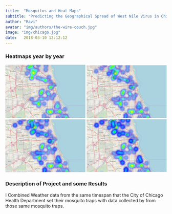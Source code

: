 ```yaml
---
title:  "Mosquitos and Heat Maps"
subtitle: "Predicting the Geographical Spread of West Nile Virus in Chicago"
author: "Ravi"
avatar: "img/authors/the-wire-couch.jpg"
image: "img/chicago.jpg"
date:   2018-03-10 12:12:12
---
```


### Heatmaps year by year

<img src="/img/2007.PNG" alt="2007" style="width: 250px;"/>

<img src="/img/2009.PNG" alt="2007" style="width: 250px;"/>

<img src="/img/2011.PNG" alt="2007" style="width: 250px;"/>

<img src="/img/2013.PNG" alt="2007" style="width: 250px;"/>

### Description of Project and some Results
I Combined Weather data from the same timespan that the City of Chicago Health Department set their mosquito traps with data collected by from those same mosquito traps. 


